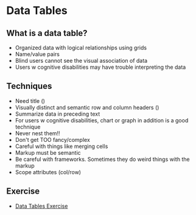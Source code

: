 # Data Tables

## What is a data table?
- Organized data with logical relationships using grids
- Name/value pairs
- Blind users cannot see the visual association of data
- Users w cognitive disabilities may have trouble interpreting the data

## Techniques
- Need title (<caption>)
- Visually distinct and semantic row and column headers (<th>)
- Summarize data in preceding text
- For users w cognitive disabilities, chart or graph in addition is a good technique
- Never nest them!!
- Don't get TOO fancy/complex
- Careful with things like merging cells
- Markup must be semantic
- Be careful with frameworks. Sometimes they do weird things with the markup
- Scope attributes (col/row)

## Exercise
- [Data Tables Exercise](data_tables_exercise.md)
